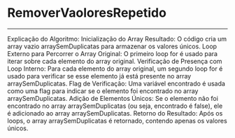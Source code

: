 # RemoverVaoloresRepetido
__________________________
Explicação do Algoritmo:
Inicialização do Array Resultado: O código cria um array vazio arraySemDuplicatas para armazenar os valores únicos.
Loop Externo para Percorrer o Array Original: O primeiro loop for é usado para iterar sobre cada elemento do array original.
Verificação de Presença com Loop Interno: Para cada elemento do array original, um segundo loop for é usado para verificar se esse elemento já está presente no array arraySemDuplicatas.
Flag de Verificação: Uma variável encontrado é usada como uma flag para indicar se o elemento foi encontrado no array arraySemDuplicatas.
Adição de Elementos Únicos: Se o elemento não foi encontrado no array arraySemDuplicatas (ou seja, encontrado é false), ele é adicionado ao array arraySemDuplicatas.
Retorno do Resultado: Após os loops, o array arraySemDuplicatas é retornado, contendo apenas os valores únicos.
